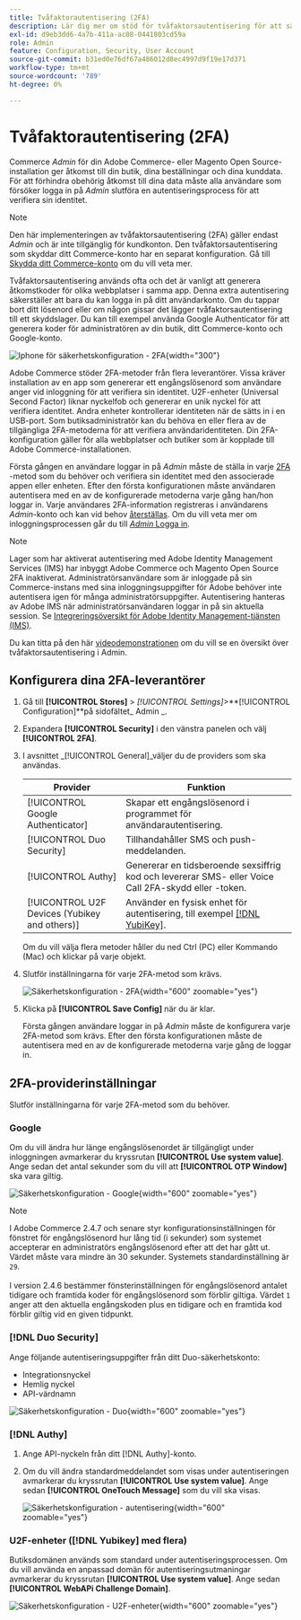 ```yaml
---
title: Tvåfaktorautentisering (2FA)
description: Lär dig mer om stöd för tvåfaktorsautentisering för att säkerställa säkerheten i ditt system och dina data.
exl-id: d9eb3dd6-4a7b-411a-ac08-0441803cd59a
role: Admin
feature: Configuration, Security, User Account
source-git-commit: b31ed0e76df67a486012d8ec4997d9f19e17d371
workflow-type: tm+mt
source-wordcount: '789'
ht-degree: 0%

---
```


# Tvåfaktorautentisering (2FA)

Commerce _Admin_ för din Adobe Commerce- eller Magento Open Source-installation ger åtkomst till din butik, dina beställningar och dina kunddata. För att förhindra obehörig åtkomst till dina data måste alla användare som försöker logga in på _Admin_ slutföra en autentiseringsprocess för att verifiera sin identitet.

>[!NOTE]
>
>Den här implementeringen av tvåfaktorsautentisering (2FA) gäller endast _Admin_ och är inte tillgänglig för kundkonton. Den tvåfaktorsautentisering som skyddar ditt Commerce-konto har en separat konfiguration. Gå till [Skydda ditt Commerce-konto](../getting-started/commerce-account-secure.md) om du vill veta mer.

Tvåfaktorsautentisering används ofta och det är vanligt att generera åtkomstkoder för olika webbplatser i samma app. Denna extra autentisering säkerställer att bara du kan logga in på ditt användarkonto. Om du tappar bort ditt lösenord eller om någon gissar det lägger tvåfaktorsautentisering till ett skyddslager. Du kan till exempel använda Google Authenticator för att generera koder för administratören av din butik, ditt Commerce-konto och Google-konto.

![Iphone för säkerhetskonfiguration - 2FA](./assets/google-authenticator-iphone.png){width="300"}

Adobe Commerce stöder 2FA-metoder från flera leverantörer. Vissa kräver installation av en app som genererar ett engångslösenord som användare anger vid inloggning för att verifiera sin identitet. U2F-enheter (Universal Second Factor) liknar nyckelfob och genererar en unik nyckel för att verifiera identitet. Andra enheter kontrollerar identiteten när de sätts in i en USB-port. Som butiksadministratör kan du behöva en eller flera av de tillgängliga 2FA-metoderna för att verifiera användaridentiteten. Din 2FA-konfiguration gäller för alla webbplatser och butiker som är kopplade till Adobe Commerce-installationen.

Första gången en användare loggar in på _Admin_ måste de ställa in varje [2FA](../configuration-reference/security/2fa.md) -metod som du behöver och verifiera sin identitet med den associerade appen eller enheten. Efter den första konfigurationen måste användaren autentisera med en av de konfigurerade metoderna varje gång han/hon loggar in. Varje användares 2FA-information registreras i användarens _Admin_-konto och kan vid behov [återställas](security-two-factor-authentication-manage.md). Om du vill veta mer om inloggningsprocessen går du till [_Admin_ Logga in](../getting-started/admin-signin.md).

>[!NOTE]
>
>Lager som har aktiverat autentisering med Adobe Identity Management Services (IMS) har inbyggt Adobe Commerce och Magento Open Source 2FA inaktiverat. Administratörsanvändare som är inloggade på sin Commerce-instans med sina inloggningsuppgifter för Adobe behöver inte autentisera igen för många administratörsuppgifter. Autentisering hanteras av Adobe IMS när administratörsanvändaren loggar in på sin aktuella session. Se [Integreringsöversikt för Adobe Identity Management-tjänsten (IMS)](https://experienceleague.adobe.com/docs/commerce-admin/start/admin/ims/adobe-ims-integration-overview.html).

Du kan titta på den här [videodemonstrationen](https://video.tv.adobe.com/v/339104?quality=12&learn=on) om du vill se en översikt över tvåfaktorsautentisering i Admin.

## Konfigurera dina 2FA-leverantörer

1. Gå till **[!UICONTROL Stores]** > _[!UICONTROL Settings]_>**[!UICONTROL Configuration]**på sidofältet_ Admin _.

1. Expandera **[!UICONTROL Security]** i den vänstra panelen och välj **[!UICONTROL 2FA]**.

1. I avsnittet _[!UICONTROL General]_väljer du de providers som ska användas.

   | Provider | Funktion |
   |--- |--- |
   | [!UICONTROL Google Authenticator] | Skapar ett engångslösenord i programmet för användarautentisering. |
   | [!UICONTROL Duo Security] | Tillhandahåller SMS och push-meddelanden. |
   | [!UICONTROL Authy] | Genererar en tidsberoende sexsiffrig kod och levererar SMS- eller Voice Call 2FA-skydd eller -token. |
   | [!UICONTROL U2F Devices (Yubikey and others)] | Använder en fysisk enhet för autentisering, till exempel [[!DNL YubiKey]](https://www.yubico.com/). |

   Om du vill välja flera metoder håller du ned Ctrl (PC) eller Kommando (Mac) och klickar på varje objekt.

1. Slutför inställningarna för varje 2FA-metod som krävs.

   ![Säkerhetskonfiguration - 2FA](../configuration-reference/security/assets/2fa-general.png){width="600" zoomable="yes"}

1. Klicka på **[!UICONTROL Save Config]** när du är klar.

   Första gången användare loggar in på _Admin_ måste de konfigurera varje 2FA-metod som krävs. Efter den första konfigurationen måste de autentisera med en av de konfigurerade metoderna varje gång de loggar in.

## 2FA-providerinställningar

Slutför inställningarna för varje 2FA-metod som du behöver.

### Google

Om du vill ändra hur länge engångslösenordet är tillgängligt under inloggningen avmarkerar du kryssrutan **[!UICONTROL Use system value]**. Ange sedan det antal sekunder som du vill att **[!UICONTROL OTP Window]** ska vara giltig.

![Säkerhetskonfiguration - Google](../configuration-reference/security/assets/2fa-google.png){width="600" zoomable="yes"}

>[!NOTE]
>
>I Adobe Commerce 2.4.7 och senare styr konfigurationsinställningen för fönstret för engångslösenord hur lång tid (i sekunder) som systemet accepterar en administratörs engångslösenord efter att det har gått ut. Värdet måste vara mindre än 30 sekunder. Systemets standardinställning är `29`.<br><br> I version 2.4.6 bestämmer fönsterinställningen för engångslösenord antalet tidigare och framtida koder för engångslösenord som förblir giltiga. Värdet `1` anger att den aktuella engångskoden plus en tidigare och en framtida kod förblir giltig vid en given tidpunkt.

### [!DNL Duo Security]

Ange följande autentiseringsuppgifter från ditt Duo-säkerhetskonto:

- Integrationsnyckel
- Hemlig nyckel
- API-värdnamn

![Säkerhetskonfiguration - Duo](../configuration-reference/security/assets/2fa-duo-security.png){width="600" zoomable="yes"}

### [!DNL Authy]

1. Ange API-nyckeln från ditt [!DNL Authy]-konto.

1. Om du vill ändra standardmeddelandet som visas under autentiseringen avmarkerar du kryssrutan **[!UICONTROL Use system value]**. Ange sedan **[!UICONTROL OneTouch Message]** som du vill ska visas.

   ![Säkerhetskonfiguration - autentisering](../configuration-reference/security/assets/2fa-authy.png){width="600" zoomable="yes"}

### U2F-enheter ([!DNL Yubikey] med flera)

Butiksdomänen används som standard under autentiseringsprocessen. Om du vill använda en anpassad domän för autentiseringsutmaningar avmarkerar du kryssrutan **[!UICONTROL Use system value]**. Ange sedan **[!UICONTROL WebAPi Challenge Domain]**.

![Säkerhetskonfiguration - U2F-enheter](../configuration-reference/security/assets/2fa-u2f-key.png){width="600" zoomable="yes"}
